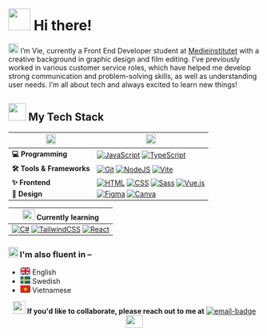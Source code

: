 <!-- # <img src="https://raw.githubusercontent.com/tgvie/tgvie/refs/heads/main/img/sunglasses-emoji.gif" width="40" height="40"> Hey there! -->
# [<img src="https://cdn3.emoji.gg/emojis/6770-bongocat-wave.gif" width="44" height="44">](https://emoji.gg/emoji/6770-bongocat-wave) Hi there!

[<img src="https://cdn3.emoji.gg/emojis/27073-hispeechbubble.gif" width="20" height="20">](https://emoji.gg/emoji/27073-hispeechbubble) I’m Vie, currently a Front End Developer student at [Medieinstitutet](https://github.com/medieinstitutet) with a creative background in graphic design and film editing. I've previously worked in various customer service roles, which have helped me develop strong communication and problem-solving skills, as well as understanding user needs. I’m all about tech and always excited to learn new things!

## [<img src="https://cdn3.emoji.gg/emojis/1188-pixel-cat-typing.gif" width="35" height="35">](https://emoji.gg/emoji/1188-pixel-cat-typing) My Tech Stack
| [<img src="https://cdn3.emoji.gg/emojis/10656-pinktext-bubble.gif" width="20" height="20">](https://emoji.gg/emoji/10656-pinktext-bubble) | [<img src="https://cdn3.emoji.gg/emojis/45218-kittylaptop.gif" width="20" height="20">](https://emoji.gg/emoji/45218-kittylaptop) |
| --- | -- |
| <strong>💻 Programming</strong> | [![JavaScript](https://img.shields.io/badge/JavaScript-F7DF1E?logo=javascript&logoColor=000)](#) [![TypeScript](https://img.shields.io/badge/TypeScript-3178C6?logo=typescript&logoColor=fff)](#) |
| <strong>🛠️ Tools & Frameworks</strong> | [![Git](https://img.shields.io/badge/Git-F05032?logo=git&logoColor=fff)](#) [![NodeJS](https://img.shields.io/badge/Node.js-6DA55F?logo=node.js&logoColor=white)](#) [![Vite](https://img.shields.io/badge/Vite-646CFF?logo=vite&logoColor=fff)](#) |
| <strong>✨ Frontend</strong> | [![HTML](https://img.shields.io/badge/HTML-%23E34F26.svg?logo=html5&logoColor=white)](#) [![CSS](https://img.shields.io/badge/CSS-1572B6?logo=css3&logoColor=fff)](#) [![Sass](https://img.shields.io/badge/Sass-C69?logo=sass&logoColor=fff)](#) [![Vue.js](https://img.shields.io/badge/Vue.js-4FC08D?logo=vuedotjs&logoColor=fff)](#) |
| <strong>🎨 Design</strong> | [![Figma](https://img.shields.io/badge/Figma-F24E1E?logo=figma&logoColor=white)](#) [![Canva](https://img.shields.io/badge/Canva-%2300C4CC.svg?&logo=Canva&logoColor=white)](#) |

| [<img src="https://cdn3.emoji.gg/emojis/4822-hitopotato-tired.gif" width="25" height="21">](https://emoji.gg/emoji/4822-hitopotato-tired) Currently learning |
| ------------------ |
| [![C#](https://custom-icon-badges.demolab.com/badge/C%23-%23239120.svg?logo=cshrp&logoColor=white)](#) [![TailwindCSS](https://img.shields.io/badge/Tailwind%20CSS-%2338B2AC.svg?logo=tailwind-css&logoColor=white)](#) [![React](https://img.shields.io/badge/React-%2320232a.svg?logo=react&logoColor=%2361DAFB)](#) |

### [<img src="https://cdn3.emoji.gg/emojis/11379-starwiggle.gif" width="19" height="21">](https://emoji.gg/emoji/11379-starwiggle) I'm also fluent in –
* ![uk-flag](img/uk-flag.png) English
* ![sweden-flag](img/sweden-flag.png) Swedish
* ![vietnam-flag](img/vietnam-flag.png) Vietnamese

<p align="center">  
  <img src="https://cdn3.emoji.gg/emojis/7044-heart-speech-bubble.png" width="25" height="25"> <strong>If you'd like to collaborate, please reach out to me at</strong> <a href="mailto:vy.petersson@medieinstitutet.se">
  <img alt="email-badge" src="https://img.shields.io/badge/%F0%9F%93%AB_my_email-white"></a> <img src="https://cdn3.emoji.gg/emojis/3949-blob-handshake.gif" width="34" height="25">
</p>
